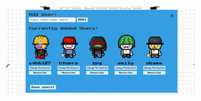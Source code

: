 ![dripOrDrown](https://github.com/ssambender/polaris-chip/blob/main/demo%20ui%20screenshot.png?raw=true)
